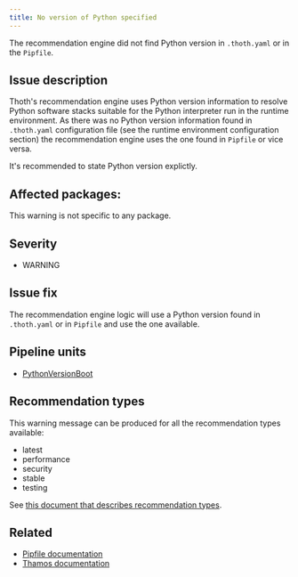 ```yaml
---
title: No version of Python specified
---
```


The recommendation engine did not find Python version in ``.thoth.yaml`` or in
the ``Pipfile``.

## Issue description

Thoth's recommendation engine uses Python version information to resolve Python
software stacks suitable for the Python interpreter run in the runtime
environment. As there was no Python version information found in
``.thoth.yaml`` configuration file (see the runtime environment configuration
section) the recommendation engine uses the one found in ``Pipfile`` or vice
versa.

It's recommended to state Python version explictly.

## Affected packages:

This warning is not specific to any package.

## Severity

 * WARNING

## Issue fix

The recommendation engine logic will use a Python version found in
``.thoth.yaml`` or in ``Pipfile`` and use the one available.

## Pipeline units

 * [PythonVersionBoot](https://thoth-station.ninja/docs/developers/adviser/thoth.adviser.boots.html#thoth.adviser.boots.PythonVersionBoot)

## Recommendation types

This warning message can be produced for all the recommendation types available:

 * latest
 * performance
 * security
 * stable
 * testing

See [this document that describes recommendation
types](http://thoth-station.ninja/recommendation-types).

## Related

 * [Pipfile documentation][1]
 * [Thamos documentation][2]

[1]: https://pipenv-fork.readthedocs.io/en/latest/basics.html
[2]: https://thoth-station.ninja/docs/developers/thamos/index.html
